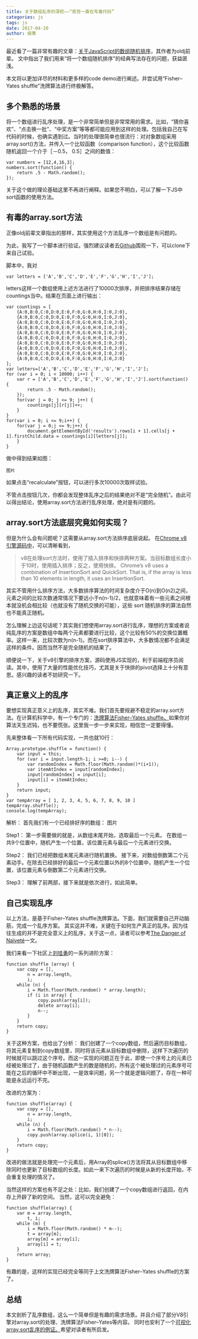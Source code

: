 ```yaml
---
title: 关于数组乱序的深挖——“感觉一直在写毒代码”
categories: js
tags: js
date: 2017-04-20
author: 侯策
---
```


最近看了一篇非常有趣的文章：[关于JavaScript的数组随机排序](http://mp.weixin.qq.com/s/0j7iMJwaXYt3BD036M8s-w)，其作者为oldj前辈。
文中指出了我们用来“将一个数组随机排序”的经典写法存在的问题，获益匪浅。

本文将以更加详尽的材料和更多样的code demo进行阐述。并尝试用“Fisher–Yates shuffle”洗牌算法进行终极解答。

## 多个熟悉的场景
将一个数组进行乱序处理，是一个非常简单但是非常常用的需求。比如，“猜你喜欢”、“点击换一批”、“中奖方案”等等都可能应用到这样的处理。包括我自己在写代码的时候，也确实遇到过。当时的处理很简单也很流行：对对象数组采用array.sort()方法，并传入一个比较函数（comparison function），这个比较函数随机返回一个介于［－0.5， 0.5］之间的数值：

    var numbers = [12,4,16,3];
    numbers.sort(function() {
        return .5 - Math.random();
    });

关于这个做的理论基础这里不再进行阐释。如果您不明白，可以了解一下JS中sort函数的使用方法。


## 有毒的array.sort方法
正像oldj前辈文章指出的那样，其实使用这个方法乱序一个数组是有问题的。

为此，我写了一个脚本进行验证。强烈建议读者去[Github]()围观一下，可以clone下来自己试验。

脚本中，我对

    var letters = ['A','B','C','D','E','F','G','H','I','J'];

letters这样一个数组使用上述方法进行了10000次排序，并把排序结果存储在countings当中。结果在页面上进行输出：

    var countings = [
        {A:0,B:0,C:0,D:0,E:0,F:0,G:0,H:0,I:0,J:0},
        {A:0,B:0,C:0,D:0,E:0,F:0,G:0,H:0,I:0,J:0},
        {A:0,B:0,C:0,D:0,E:0,F:0,G:0,H:0,I:0,J:0},
        {A:0,B:0,C:0,D:0,E:0,F:0,G:0,H:0,I:0,J:0},
        {A:0,B:0,C:0,D:0,E:0,F:0,G:0,H:0,I:0,J:0},
        {A:0,B:0,C:0,D:0,E:0,F:0,G:0,H:0,I:0,J:0},
        {A:0,B:0,C:0,D:0,E:0,F:0,G:0,H:0,I:0,J:0},
        {A:0,B:0,C:0,D:0,E:0,F:0,G:0,H:0,I:0,J:0},
        {A:0,B:0,C:0,D:0,E:0,F:0,G:0,H:0,I:0,J:0},
        {A:0,B:0,C:0,D:0,E:0,F:0,G:0,H:0,I:0,J:0}
    ];
    var letters=['A','B','C','D','E','F','G','H','I','J'];
    for (var i = 0; i < 10000; i++) {
        var r = ['A','B','C','D','E','F','G','H','I','J'].sort(function() {
            return .5 - Math.random();
        });
        for(var j = 0; j <= 9; j++) {
            countings[j][r[j]]++;
        }
    }
    for(var i = 0; i <= 9;i++) {
        for(var j = 0;j <= 9;j++) {
            document.getElementById('results').rows[i + 1].cells[j + 1].firstChild.data = countings[i][letters[j]];
        }
    }

做中得到结果如图：

    图片

如果点击“recalculate”按钮，可以进行多次10000次取样试验。

不管点击按钮几次，你都会发现整体乱序之后的结果绝对不是“完全随机”。由此可以得出结论，使用array.sort方法进行乱序处理，绝对是有问题的。


## array.sort方法底层究竟如何实现？
但是为什么会有问题呢？这需要从array.sort方法排序底层说起。
在[Chrome v8引擎源码中](https://github.com/v8/v8/blob/master/src/js/array.js)，可以清晰看到，

>v8在处理sort方法时，使用了插入排序和快排两种方案。当目标数组长度小于10时，使用插入排序；反之，使用快排。
Chrome’s v8 uses a combination of InsertionSort and QuickSort. That is, if the array is less than 10 elements in length, it uses an InsertionSort.


其实不管用什么排序方法，大多数排序算法的时间复杂度介于O(n)到O(n2)之间，元素之间的比较次数通常情况下要远小于n(n-1)/2，也就意味着有一些元素之间根本就没机会相比较（也就没有了随机交换的可能），这些 sort 随机排序的算法自然也不能真正随机。

怎么理解上边这句话呢？其实我们想使用array.sort进行乱序，理想的方案或者说纯乱序的方案是数组中每两个元素都要进行比较，这个比较有50%的交换位置概率。这样一来，比较次数为n(n-1)。而在sort排序算法中，大多数情况都不会满足这样的条件。因而当然不是完全随机的结果了。

顺便说一下，关于v8引擎的排序方案，源码使用JS实现的，利于前端程序员阅读。其中，使用了大量的性能优化技巧，尤其是关于快排的pivot选择上十分有意思。感兴趣的读者不妨研究一下。


## 真正意义上的乱序
要想实现真正意义上的乱序，其实不难。我们首先要规避不稳定的array.sort方法。在计算机科学中，有一个专门的：[洗牌算法Fisher–Yates shuffle。](https://en.wikipedia.org/wiki/Fisher%E2%80%93Yates_shuffle)如果你对算法天生迟钝，也不要慌张。这里我一步一步来实现，相信您一定要得懂。

先来整体看一下所有代码实现，一共也就10行：

    Array.prototype.shuffle = function() {
        var input = this;
        for (var i = input.length-1; i >=0; i--) {
            var randomIndex = Math.floor(Math.random()*(i+1)); 
            var itemAtIndex = input[randomIndex]; 
            input[randomIndex] = input[i]; 
            input[i] = itemAtIndex;
        }
        return input;
    }
    var tempArray = [ 1, 2, 3, 4, 5, 6, 7, 8, 9, 10 ]
    tempArray.shuffle();
    console.log(tempArray);  

解析：
首先我们有一个已经排好序的数组：
图片

Step1：
第一步需要做的就是，从数组末尾开始，选取最后一个元素。
在数组一共9个位置中，随机产生一个位置，该位置元素与最后一个元素进行交换。

Step2：
我们已经把数组末尾元素进行随机置换。
接下来，对数组倒数第二个元素动手。在除去已经排好的最后一个元素位置以外的8个位置中，随机产生一个位置，该位置元素与倒数第二个元素进行交换。

Step3：
理解了前两部，接下来就是依次进行，如此简单。


## 自己实现乱序
以上方法，是基于Fisher–Yates shuffle洗牌算法。下面，我们就需要自己开动脑筋，完成一个乱序方案。
其实这并不难，关键在于如何生产真正的乱序。因为往往生成的并不是完全意义上的乱序，关于这一点，读者可以参考[The Danger of Naïveté](https://en.wikipedia.org/wiki/Fisher%E2%80%93Yates_shuffle)一文。

我们来看一下社区上[刘哇勇](http://www.cnblogs.com/Wayou/p/fisher_yates_shuffle.html)的一系列进阶方案：

    function shuffle (array) {
        var copy = [],
            n = array.length,
            i;
        while (n) {
            i = Math.floor(Math.random() * array.length);
            if (i in array) {
                copy.push(array[i]);
                delete array[i];
                n--;
            }
        }
        return copy;
    }

关于这种方案，也给出了分析：
我们创建了一个copy数组，然后遍历目标数组，将其元素复制到copy数组里，同时将该元素从目标数组中删除，这样下次遍历的时候就可以跳过这个序号。而这一实现的问题正在于此，即使一个序号上的元素已经被处理过了，由于随机函数产生的数是随机的，所有这个被处理过的元素序号可能在之后的循环中不断出现，一是效率问题，另一个就是逻辑问题了，存在一种可能是永远运行不完。

改进的方案为：

    function shuffle(array) {
        var copy = [],
            n = array.length,
            i;
        while (n) {
            i = Math.floor(Math.random() * n--);
            copy.push(array.splice(i, 1)[0]);
        }
        return copy;
    }

改进的做法就是处理完一个元素后，用Array的splice()方法将其从目标数组中移除同时也更新了目标数组的长度。如此一来下次遍历的时候是从新的长度开始，不会重复处理的情况了。

当然这样的方案也有不足之处：比如，我们创建了一个copy数组进行返回，在内存上开辟了新的空间。
当然，这可以完全避免：

    function shuffle(array) {
        var m = array.length,
            t, i;
        while (m) {
            i = Math.floor(Math.random() * m--);
            t = array[m];
            array[m] = array[i];
            array[i] = t;
        }
        return array;
    }

有趣的是，这样的实现已经完全等同于上文洗牌算法Fisher–Yates shuffle的方案了。



## 总结
本文剖析了乱序数组，这么一个简单但是有趣的需求场景。并且介绍了部分V8引擎对array.sort的处理、洗牌算法Fisher–Yates等内容。
同时也安利了一个[可视化array.sort乱序的例证。]()希望对读者有所启发。











